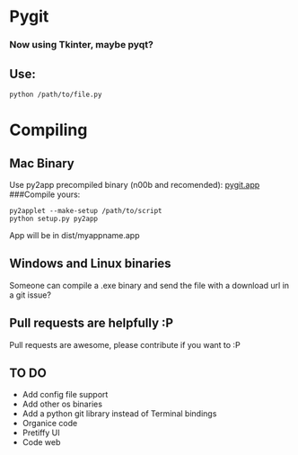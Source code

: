# Pygit

### Now using Tkinter, maybe pyqt?

## Use:
	python /path/to/file.py

# Compiling
## Mac Binary
Use py2app precompiled binary (n00b and recomended):
[pygit.app](http://docscloud.me/download/50f1fd6383167b537b000002)
###Compile yours:
```
py2applet --make-setup /path/to/script
python setup.py py2app
```
App will be in dist/myappname.app

## Windows and Linux binaries
Someone can compile a .exe binary and send the file with a download url in a git issue?

## Pull requests are helpfully :P
Pull requests are awesome, please contribute if you want to :P

## TO DO
+ Add config file support
+ Add other os binaries
+ Add a python git library instead of Terminal bindings
+ Organice code
+ Pretiffy UI
+ Code web
